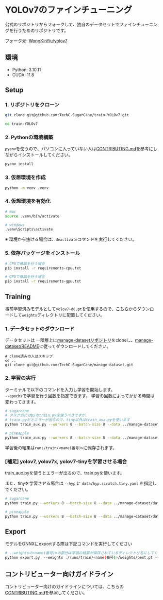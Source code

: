 # YOLOv7のファインチューニング

公式のリポジトリからフォークして、独自のデータセットでファインチューニングを行うためのリポジトリです。

フォーク元: [WongKinYiu/yolov7](https://github.com/WongKinYiu/yolov7)

## 環境

- Python: 3.10.11
- CUDA: 11.8

## Setup

### 1. リポジトリをクローン

```sh
git clone git@github.com:TechC-SugarCane/train-YOLOv7.git

cd train-YOLOv7
```

### 2. Pythonの環境構築

`pyenv`を使うので、パソコンに入っていない人は[CONTRIBUTING.md](https://github.com/TechC-SugarCane/.github/blob/main/CONTRIBUTING.md#pyenv-pyenv-win-%E3%81%AE%E3%82%A4%E3%83%B3%E3%82%B9%E3%83%88%E3%83%BC%E3%83%AB)を参考にしながらインストールしてください。

```bash
pyenv install
```

### 3. 仮想環境を作成

```bash
python -m venv .venv
```

### 4. 仮想環境を有効化

```bash
# mac
source .venv/bin/activate

# windows
.venv\Scripts\activate
```

※ 環境から抜ける場合は、`deactivate`コマンドを実行してください。

### 5. 依存パッケージをインストール

```bash
# CPUで推論を行う場合
pip install -r requirements-cpu.txt

# GPUで推論を行う場合
pip install -r requirements-gpu.txt
```

## Training

事前学習済みモデルとして`yolov7-d6.pt`を使用するので、[こちら](https://github.com/WongKinYiu/yolov7/releases/download/v0.1/yolov7-d6.pt)からダウンロードして`weights`ディレクトリに配置してください。

### 1. データセットのダウンロード

データセットは 一階層上に[manage-datasetリポジトリ](https://github.com/TechC-SugarCane/manage-dataset)をcloneし、[manage-dataset/README](https://github.com/TechC-SugarCane/manage-dataset/blob/main/README.md)に従ってダウンロードしてください。

```shell
# clone済みの人はスキップ
cd ..
git clone git@github.com:TechC-SugarCane/manage-dataset.git
```

### 2. 学習の実行

ターミナルで以下のコマンドを入力し学習を開始します。<br>
`--epochs`で学習を行う回数を指定できます。
学習の回数によってかかる時間は変わってきます。

```sh
# sugarcane
# タスク的にはp5のtrain.pyを使うべきですが、
# train.pyだとエラーが出るので、tiny以外はtrain_aux.pyを使います
python train_aux.py --workers 8 --batch-size 8 --data ../manage-dataset/datasets/sugarcane/data.yaml --cfg cfg/training/yolov7-d6.yaml --weights weights/yolov7-d6.pt --name yolov7-d6-sugarcane --hyp data/hyp.scratch.sugarcane.yaml --epochs 250 --device 0

# pineapple
python train_aux.py --workers 8 --batch-size 8 --data ../manage-dataset/pineapple/data.yaml --cfg cfg/training/yolov7-d6.yaml --weights weights/yolov7-d6.pt --name yolov7-d6-pineapple --hyp data/hyp.scratch.pineapple.yaml --epochs 250 --device 0
```

学習後の結果は`runs/train/<name(番号)>`に保存されます。

### [補足] yolov7, yolov7x, yolov7-tinyを学習させる場合

train_aux.pyを使うとエラーが出るので、train.pyを使います。

また、tinyを学習させる場合は `--hyp` に `data/hyp.scratch.tiny.yaml` を指定してください。

```sh
# sugarcane
python train.py --workers 8 --batch-size 8 --data ../manage-dataset/datasets/sugarcane/data.yaml --cfg cfg/training/yolov7.yaml --weights weights/yolov7.pt --name yolov7-sugarcane --hyp data/hyp.scratch.sugarcane.yaml --epochs 250 --device 0

# pineapple
python train.py --workers 8 --batch-size 8 --data ../manage-dataset/datasets/pineapple/data.yaml --cfg cfg/training/yolov7.yaml --weights weights/yolov7.pt --name yolov7-pineapple --hyp data/hyp.scratch.pineapple.yaml --epochs 250 --device 0
```

## Export

モデルをONNXにexportする際は下記コマンドを実行してください

```sh
# --weightsの<name(番号)>の部分は学習の結果が保存されているディレクトリ名にしてください。
python export.py　--weights ./runs/train/<name(番号)>/weights/best.pt --grid --end2end --dynamic --max-wh 640 --device 0
```

## コントリビューター向けガイドライン

コントリビューター向けのガイドラインについては、こちらの[CONTRIBUTING.md](https://github.com/TechC-SugarCane/.github/blob/main/CONTRIBUTING.md)を参照してください。
